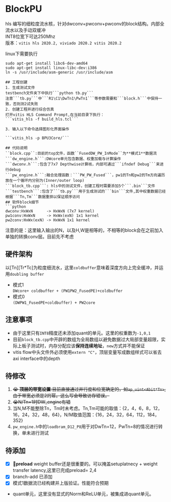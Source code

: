 # BlockPU
hls 编写的细粒度流水核，针对dwconv+pwconv+pwconv的block结构。内部全流水以及手动双缓冲  
INT8位宽下可达250Mhz    
版本：```vitis hls 2020.2, viviado 2020.2 vitis 2020.2```  

linux下需要执行
```
sudo apt-get install libc6-dev-amd64
sudo apt-get install linux-libc-dev:i386
ln -s /usr/include/asm-generic /usr/include/asm
```
```
## 工程创建
1. 生成测试文件
testbench文件夹下中执行```python tb.py```  
注意```tb.py```中```R1\C1\DwTn1\PwTn1```等参数需要和```block.h```中保持一致，否则测2试失败   
2. 创建工程并进行综合仿真
打开vitis HLS Command Prompt,在当前目录下执行：
```vitis_hls -f build_hls.tcl``` 

3. 输入以下命令选择图形化界面操作

```vitis_hls -p BPU3Core/```

## 代码说明
``block.cpp``:目前的top文件，函数``FusedDW_PW_InMode``为**模式1**数据流     
```dw_engine.h```:DWcore单元包含数据、权重加载与计算操作  
```dwconv.h```:包含了7x7 Depthwise计算核，内部可通过```ifndef Debug```来进行debug  
```pw_engine.h```:融合处理函数：```PW_PW_Fused```，pw1的Tn和pw2的Tm方向遍历放在一个循环内分别为(Inner/outer loop)    
```block_tb.cpp```: hls中的测试文件，创建工程时需要添加5个```.bin```文件    
```testbench```:包含了```tb.py```用于生成测试的```bin```文件,其中权重数据已经根据```Tn,Tm```数据重排以保证顺序访问      
## 软件block细节
```python
dwconv:HxWxN      -> HxWxN (7x7 kernel)
pw1conv:HxWxN     -> HxWx(exN) 1x1 kernel
pw2conv:HxWx(exN) -> HxWxN 1x1 kernel
```
注意的是：这里输入输出的N，以及H,W是相等的，不相等的block会在之前加入单独的转换conv层。目前先不考虑

## 硬件架构
以[Tn][Tr*Tc]为粒度细流水，这里```coldbuffer```意味着深度方向上完全缓冲，并运用```doubling buffer```  
- 模式1  
```DWcore+ coldbuffer + (PW1PW2_FusedPE)+coldbuffer```
- 模式0  
```(DWPW1_FusedPE+coldbuffer) + PW2core```

## 注意事项
- 由于这里只有```INT8```精度还未添加quant的单元。这里的权重数为```-1,0,1```
- 目前```block_tb.cpp```中开辟的数组为全局数组以避免数据过大局部变量超限，实际上板子测试时，内存分配应该**保持连续地址**，```new```方式并不能保证
- vitis flow中头文件外必须使用```extern "C"```，顶层变量写成数组样式可以省去axi interface中的depth
## 待修改
1. ~~:sob: **顶层的带宽设置**:目前直接通过并行度和位宽确定的，如```ap_uint<Abit*Tn>```,由于带宽必须是2的幂。这么写会导致访存错误。~~
2. ~~:sob:N/Tn=1时DW_engine有错~~
2. 当N,M不能整除Tn，Tm时未考虑。Tn,Tm可能的取值：{2，4，6，8，12，16，24，32，48，64}，N/M取值范围：{16，24，32，64，112，184，352}
3. ```pw_engine.h```中的```loadbram_D12_P8```用于对DwTn=12，PwTn=8的情况进行转换，单未进行测试
## 待添加
- [x] :rocket:**preload** weight buffer还是很重要的。可以掩盖setuplatnecy + weight transfer latency,这里已完成preload= 2,4
- [x] branch-add 已添加
- [x] 模式1数据流已经构建并上版验证。性能符合预期
- quant单元，这里没有显式的Norm和ReLU单元，被集成进quant单元。
